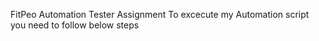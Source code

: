 FitPeo Automation Tester Assignment
To excecute my Automation script you need to follow below steps
